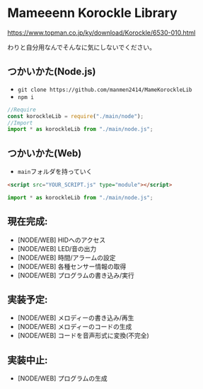 # Mameeenn Korockle Library
https://www.topman.co.jp/ky/download/Korockle/6530-010.html

わりと自分用なんでそんなに気にしないでください。
## つかいかた(Node.js)
- `git clone https://github.com/manmen2414/MameKorockleLib`
- `npm i`
```js
//Require
const korockleLib = require("./main/node");
//Import
import * as korockleLib from "./main/node.js";
```

## つかいかた(Web)
- `main`フォルダを持っていく
```html
<script src="YOUR_SCRIPT.js" type="module"></script>
```
```js
import * as korockleLib from "./main/node.js";
```

## 現在完成:
+ [NODE/WEB] HIDへのアクセス
+ [NODE/WEB] LED/音の出力
+ [NODE/WEB] 時間/アラームの設定
+ [NODE/WEB] 各種センサー情報の取得
+ [NODE/WEB] プログラムの書き込み/実行


## 実装予定:
+ [NODE/WEB] メロディーの書き込み/再生
+ [NODE/WEB] メロディーのコードの生成
+ [NODE/WEB] コードを音声形式に変換(不完全)

## 実装中止:
+ [NODE/WEB] プログラムの生成